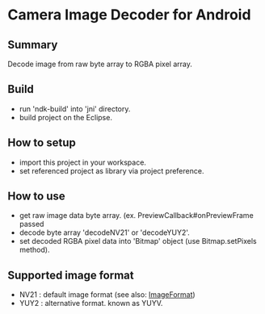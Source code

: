 Camera Image Decoder for Android
=================================

## Summary
Decode image from raw byte array to RGBA pixel array.

## Build
+ run 'ndk-build' into 'jni' directory.
+ build project on the Eclipse.

## How to setup
+ import this project in your workspace.
+ set referenced project as library via project preference.

## How to use
+ get raw image data byte array. (ex. PreviewCallback#onPreviewFrame passed
+ decode byte array 'decodeNV21' or 'decodeYUY2'.
+ set decoded RGBA pixel data into 'Bitmap' object (use Bitmap.setPixels method).

## Supported image format
+ NV21 : default image format (see also: [ImageFormat](http://developer.android.com/reference/android/graphics/ImageFormat.html))
+ YUY2 : alternative format. known as YUYV.
